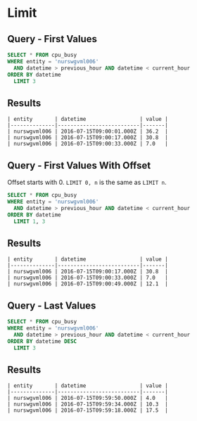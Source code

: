 # Limit

## Query - First Values

```sql
SELECT * FROM cpu_busy
WHERE entity = 'nurswgvml006'
  AND datetime > previous_hour AND datetime < current_hour
ORDER BY datetime
  LIMIT 3
```

## Results

```ls
| entity       | datetime                 | value | 
|--------------|--------------------------|-------| 
| nurswgvml006 | 2016-07-15T09:00:01.000Z | 36.2  | 
| nurswgvml006 | 2016-07-15T09:00:17.000Z | 30.8  | 
| nurswgvml006 | 2016-07-15T09:00:33.000Z | 7.0   | 
```

## Query - First Values With Offset

Offset starts with 0. `LIMIT 0, n` is the same as `LIMIT n`.

```sql
SELECT * FROM cpu_busy
WHERE entity = 'nurswgvml006'
  AND datetime > previous_hour AND datetime < current_hour
ORDER BY datetime
  LIMIT 1, 3
```

## Results

```ls
| entity       | datetime                 | value | 
|--------------|--------------------------|-------| 
| nurswgvml006 | 2016-07-15T09:00:17.000Z | 30.8  | 
| nurswgvml006 | 2016-07-15T09:00:33.000Z | 7.0   | 
| nurswgvml006 | 2016-07-15T09:00:49.000Z | 12.1  | 
```

## Query - Last Values

```sql
SELECT * FROM cpu_busy
WHERE entity = 'nurswgvml006'
  AND datetime > previous_hour AND datetime < current_hour
ORDER BY datetime DESC
  LIMIT 3
```

## Results

```ls
| entity       | datetime                 | value | 
|--------------|--------------------------|-------| 
| nurswgvml006 | 2016-07-15T09:59:50.000Z | 4.0   | 
| nurswgvml006 | 2016-07-15T09:59:34.000Z | 10.3  | 
| nurswgvml006 | 2016-07-15T09:59:18.000Z | 17.5  | 
```
